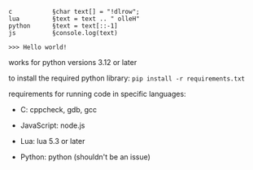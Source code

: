 ```
c           §char text[] = "!dlrow";
lua         §text = text .. " olleH"
python      §text = text[::-1]
js          §console.log(text)

>>> Hello world!
```

works for python versions 3.12 or later


to install the required python library:
`pip install -r requirements.txt`


requirements for running code in specific languages:

- C: cppcheck, gdb, gcc

- JavaScript: node.js

- Lua: lua 5.3 or later

- Python: python (shouldn't be an issue)